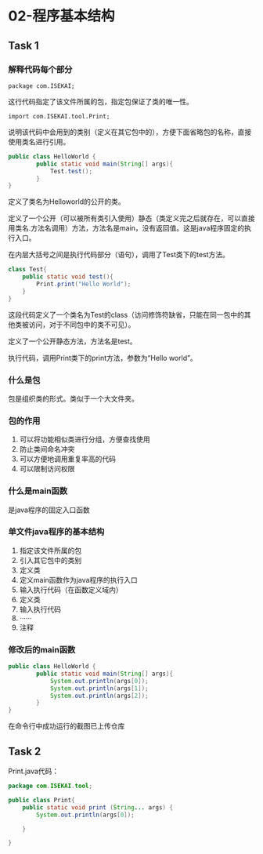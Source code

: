 # 02-程序基本结构

## Task 1

### 解释代码每个部分

``package com.ISEKAI;``

这行代码指定了该文件所属的包，指定包保证了类的唯一性。

``import com.ISEKAI.tool.Print;``

说明该代码中会用到的类别（定义在其它包中的），方便下面省略包的名称，直接使用类名进行引用。

```java
public class HelloWorld {
        public static void main(String[] args){
            Test.test();
        }
}
```

定义了类名为Helloworld的公开的类。

定义了一个公开（可以被所有类引入使用）静态（类定义完之后就存在，可以直接用类名.方法名调用）方法，方法名是main，没有返回值。这是java程序固定的执行入口。

在内层大括号之间是执行代码部分（语句），调用了Test类下的test方法。

```java
class Test{
    public static void test(){
        Print.print("Hello World");
    }
}
```

这段代码定义了一个类名为Test的class（访问修饰符缺省，只能在同一包中的其他类被访问，对于不同包中的类不可见）。

定义了一个公开静态方法，方法名是test。

执行代码，调用Print类下的print方法，参数为“Hello world”。

### 什么是包

包是组织类的形式。类似于一个大文件夹。

### 包的作用

1. 可以将功能相似类进行分组，方便查找使用
2. 防止类间命名冲突
3. 可以方便地调用重复率高的代码
4. 可以限制访问权限

### 什么是main函数

是java程序的固定入口函数

### 单文件java程序的基本结构

1. 指定该文件所属的包
2. 引入其它包中的类别
3. 定义类
4. 定义main函数作为java程序的执行入口
5. 输入执行代码（在函数定义域内）
6. 定义类
7. 输入执行代码
8. ······
9. 注释

### 修改后的main函数

```java
public class HelloWorld {
        public static void main(String[] args){
            System.out.println(args[0]);
            System.out.println(args[1]);
            System.out.println(args[2]);
        }
}
```

在命令行中成功运行的截图已上传仓库

## Task 2

Print.java代码：

```java
package com.ISEKAI.tool;

public class Print{
    public static void print (String... args) {
        System.out.println(args[0]);

    }

}
```

